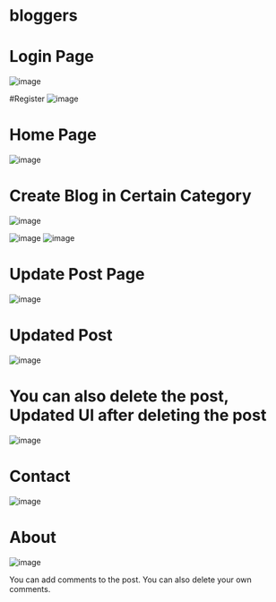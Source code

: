 # bloggers

# Login Page
![image](https://user-images.githubusercontent.com/66526393/210423901-db22f3fb-bccd-430e-b4d2-135bd8c8c21e.png)

#Register
![image](https://user-images.githubusercontent.com/66526393/210425713-38623f9c-0184-4122-b3b2-a7cac6b81682.png)

# Home Page
![image](https://user-images.githubusercontent.com/66526393/210424037-a5870e6d-adf5-47ce-a41c-e52e5ea58f15.png)

# Create Blog in Certain Category
![image](https://user-images.githubusercontent.com/66526393/210424707-e28fbd85-6feb-406f-8ffe-be94afeef417.png)

![image](https://user-images.githubusercontent.com/66526393/210425108-13fa08e6-b5fd-4406-9b85-8666bf217ead.png)
![image](https://user-images.githubusercontent.com/66526393/210425174-7aada8a3-2610-4322-bf59-9d01c3d0a43f.png)

# Update Post Page
![image](https://user-images.githubusercontent.com/66526393/210424357-13bf2af3-a78a-4d07-ba97-a6f092c2f5f0.png)

# Updated Post
![image](https://user-images.githubusercontent.com/66526393/210424463-ebd1a6a1-3a4a-475d-b5ff-f4ed39b4a8fd.png)


# You can also delete the post, Updated UI after deleting the post
![image](https://user-images.githubusercontent.com/66526393/210425330-51660b25-6f24-4ab2-815a-7a1ad1cf4236.png)


# Contact
![image](https://user-images.githubusercontent.com/66526393/210425471-e6650437-ef6f-4cb2-a4e4-ee06074858fa.png)

# About
![image](https://user-images.githubusercontent.com/66526393/210425549-722c18ea-6542-4556-be99-6a44eb455484.png)

You can add comments to the post. You can also delete your own comments.
